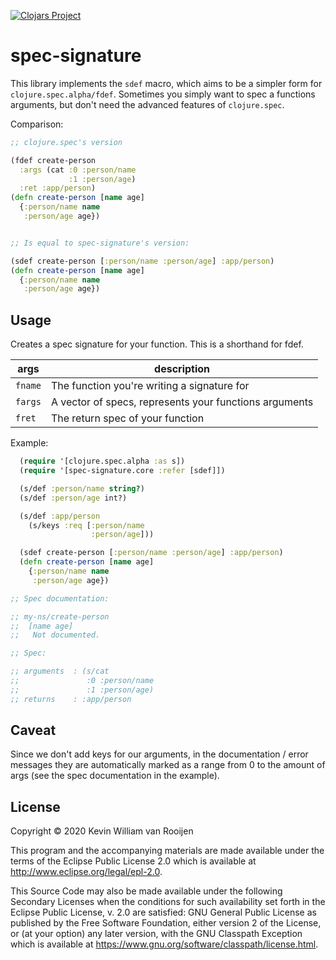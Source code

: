 [![Clojars Project](https://img.shields.io/clojars/v/spec-signature.svg)](https://clojars.org/spec-signature)

# spec-signature

This library implements the `sdef` macro, which aims to be a simpler form for
`clojure.spec.alpha/fdef`. Sometimes you simply want to spec a functions
arguments, but don't need the advanced features of `clojure.spec`.

Comparison:


```clojure
;; clojure.spec's version

(fdef create-person
  :args (cat :0 :person/name
             :1 :person/age)
  :ret :app/person)
(defn create-person [name age]
  {:person/name name
   :person/age age})


;; Is equal to spec-signature's version:

(sdef create-person [:person/name :person/age] :app/person)
(defn create-person [name age]
  {:person/name name
   :person/age age})
```

## Usage

Creates a spec signature for your function.
This is a shorthand for fdef.

| args    | description                                            |
| ------- | ------------------------------------------------------ |
| `fname` | The function you're writing a signature for            |
| `fargs` | A vector of specs, represents your functions arguments |
| `fret`  | The return spec of your function                       |

Example:

``` Clojure
  (require '[clojure.spec.alpha :as s])
  (require '[spec-signature.core :refer [sdef]])

  (s/def :person/name string?)
  (s/def :person/age int?)

  (s/def :app/person
    (s/keys :req [:person/name
                  :person/age]))

  (sdef create-person [:person/name :person/age] :app/person)
  (defn create-person [name age]
    {:person/name name
     :person/age age})

;; Spec documentation:

;; my-ns/create-person
;;  [name age]
;;   Not documented.

;; Spec:

;; arguments  : (s/cat
;;               :0 :person/name
;;               :1 :person/age)
;; returns    : :app/person
```

## Caveat

Since we don't add keys for our arguments, in the documentation / error messages
they are automatically marked as a range from 0 to the amount of args (see the
spec documentation in the example).

## License

Copyright © 2020 Kevin William van Rooijen

This program and the accompanying materials are made available under the
terms of the Eclipse Public License 2.0 which is available at
http://www.eclipse.org/legal/epl-2.0.

This Source Code may also be made available under the following Secondary
Licenses when the conditions for such availability set forth in the Eclipse
Public License, v. 2.0 are satisfied: GNU General Public License as published by
the Free Software Foundation, either version 2 of the License, or (at your
option) any later version, with the GNU Classpath Exception which is available
at https://www.gnu.org/software/classpath/license.html.
